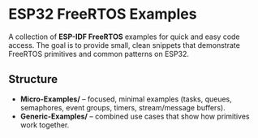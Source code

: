 # ESP32 FreeRTOS Examples

A collection of **ESP-IDF FreeRTOS** examples for quick and easy code access. 
The goal is to provide small, clean snippets that demonstrate FreeRTOS primitives and common patterns on ESP32.

## Structure

- **Micro-Examples/** – focused, minimal examples (tasks, queues, semaphores, event groups, timers, stream/message buffers).  
- **Generic-Examples/** – combined use cases that show how primitives work together.  
